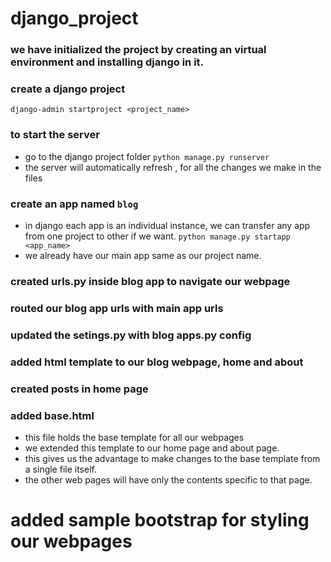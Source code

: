 # django_project

### we have initialized the project by creating an virtual environment and installing django in it.


### create a django project
```django-admin startproject <project_name>```

### to start the server
- go to the django project folder
```python manage.py runserver```
- the server will automatically refresh , for all the changes we make in the files

### create an app named `blog`
- in django each app is an individual instance, we can transfer any app from one project to other if we want.
```python manage.py startapp <app_name>```
- we already have our main app same as our project name.

### created urls.py inside blog app to navigate our webpage

### routed our blog app urls with main app urls

### updated the setings.py with blog apps.py config

### added html template to our blog webpage, home and about

### created posts in home page

### added base.html
- this file holds the base template for all our webpages
- we extended this template to our home page and about page.
- this gives us the advantage to make changes to the base template from a single file itself.
- the other web pages will have only the contents specific to that page.

# added sample bootstrap for styling our webpages